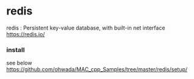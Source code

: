 redis
===============


redis : 
Persistent key-value database, with built-in net interface
https://redis.io/


###  install
see below   
https://github.com/ohwada/MAC_cpp_Samples/tree/master/redis/setup/ 

